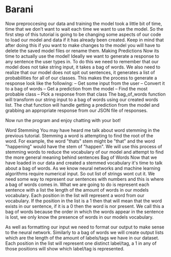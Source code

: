 # Barani
 Now preproccesing our data and training the model took a little bit of time, time that we don’t want to wait each time we want to use the model. So the first step of this tutorial is going to be changing some aspects of our code to load our model and data if it has already been created. Keep in mind that after doing this if you want to make changes to the model you will have to delete the saved model files or rename them.
 Making Predictions
Now its time to actually use the model! Ideally we want to generate a response to any sentence the user types in. To do this we need to remember that our model does not take string input, it takes a bag of words. We also need to realize that our model does not spit out sentences, it generates a list of probabilities for all of our classes. This makes the process to generate a response look like the following:
– Get some input from the user
– Convert it to a bag of words
– Get a prediction from the model
– Find the most probable class
– Pick a response from that class
The bag_of_words function will transform our string input to a bag of words using our created words list. The chat function will handle getting a prediction from the model and grabbing an appropriate response from our JSON file of responses.

Now run the program and enjoy chatting with your bot!

Word Stemming
You may have heard me talk about word stemming in the previous tutorial. Stemming a word is attempting to find the root of the word. For example, the word "thats" stem might be "that" and the word "happening" would have the stem of "happen". We will use this process of stemming words to reduce the vocabulary of our model and attempt to find the more general meaning behind sentences
Bag of Words
Now that we have loaded in our data and created a stemmed vocabulary it's time to talk about a bag of words. As we know neural networks and machine learning algorithms require numerical input. So out list of strings wont cut it. We need some way to represent our sentences with numbers and this is where a bag of words comes in. What we are going to do is represent each sentence with a list the length of the amount of words in our models vocabulary. Each position in the list will represent a word from our vocabulary. If the position in the list is a 1 then that will mean that the word exists in our sentence, if it is a 0 then the word is nor present. We call this a bag of words because the order in which the words appear in the sentence is lost, we only know the presence of words in our models vocabulary.

As well as formatting our input we need to format our output to make sense to the neural network. Similarly to a bag of words we will create output lists which are the length of the amount of labels/tags we have in our dataset. Each position in the list will represent one distinct label/tag, a 1 in any of those positions will show which label/tag is represented.
